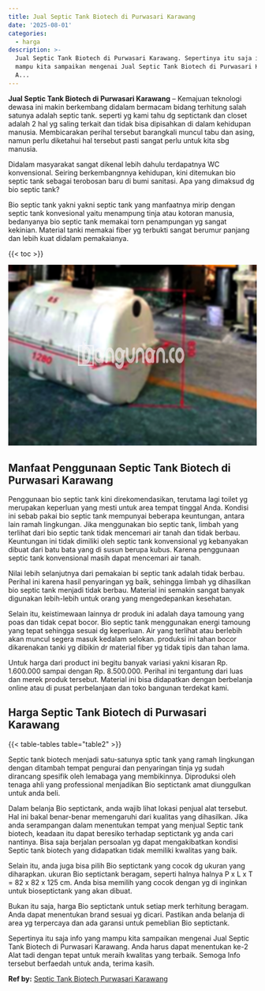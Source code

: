 ```yaml
---
title: Jual Septic Tank Biotech di Purwasari Karawang
date: '2025-08-01'
categories:
  - harga
description: >-
  Jual Septic Tank Biotech di Purwasari Karawang. Sepertinya itu saja info yang
  mampu kita sampaikan mengenai Jual Septic Tank Biotech di Purwasari Karawang.
  A...
---
```


**Jual Septic Tank Biotech di Purwasari Karawang** – Kemajuan teknologi dewasa ini makin berkembang didalam bermacam bidang terhitung salah satunya adalah septic tank. seperti yg kami tahu dg septictank dan closet adalah 2 hal yg saling terkait dan tidak bisa dipisahkan di dalam kehidupan manusia. Membicarakan perihal tersebut barangkali muncul tabu dan asing, namun perlu diketahui hal tersebut pasti sangat perlu untuk kita sbg manusia.

Didalam masyarakat sangat dikenal lebih dahulu terdapatnya WC konvensional. Seiring berkembangnnya kehidupan, kini ditemukan bio septic tank sebagai terobosan baru di bumi sanitasi. Apa yang dimaksud dg bio septic tank?

Bio septic tank yakni yakni septic tank yang manfaatnya mirip dengan septic tank konvesional yaitu menampung tinja atau kotoran manusia, bedanyanya bio septic tank memakai torn penampungan yg sangat kekinian. Material tanki memakai fiber yg terbukti sangat berumur panjang dan lebih kuat didalam pemakaianya.

{{< toc >}}

![Jual Septic Tank Biotech di Purwasari Karawang](/images/jual-bio-septictank-04.png)

## Manfaat Penggunaan Septic Tank Biotech di Purwasari Karawang

Penggunaan bio septic tank kini direkomendasikan, terutama lagi toilet yg merupakan keperluan yang mesti untuk area tempat tinggal Anda. Kondisi ini sebab pakai bio septic tank mempunyai beberapa keuntungan, antara lain ramah lingkungan. Jika menggunakan bio septic tank, limbah yang terlihat dari bio septic tank tidak mencemari air tanah dan tidak berbau. Keuntungan ini tidak dimiliki oleh septic tank konvensional yg kebanyakan dibuat dari batu bata yang di susun berupa kubus. Karena penggunaan septic tank konvensional masih dapat mencemari air tanah.

Nilai lebih selanjutnya dari pemakaian bi septic tank adalah tidak berbau. Perihal ini karena hasil penyaringan yg baik, sehingga limbah yg dihasilkan bio septic tank menjadi tidak berbau. Material ini semakin sangat banyak digunakan lebih-lebih untuk orang yang mengedepankan kesehatan.

Selain itu, keistimewaan lainnya dr produk ini adalah daya tamoung yang poas dan tidak cepat bocor. Bio septic tank menggunakan energi tamoung yang tepat sehingga sesuai dg keperluan. Air yang terlihat atau berlebih akan muncul segera masuk kedalam selokan. produksi ini tahan bocor dikarenakan tanki yg dibikin dr material fiber yg tidak tipis dan tahan lama.

Untuk harga dari product ini begitu banyak variasi yakni kisaran Rp. 1.600.000 sampai dengan Rp. 8.500.000. Perihal ini tergantung dari luas dan merek produk tersebut. Material ini bisa didapatkan dengan berbelanja online atau di pusat perbelanjaan dan toko bangunan terdekat kami.

## Harga Septic Tank Biotech di Purwasari Karawang

{{< table-tables table="table2" >}}

Septic tank biotech menjadi satu-satunya sptic tank yang ramah lingkungan dengan ditambah tempat pengurai dan penyaringan tinja yg sudah dirancang spesifik oleh lemabaga yang membikinnya. Diproduksi oleh tenaga ahli yang professional menjadikan Bio septictank amat diunggulkan untuk anda beli.

Dalam belanja Bio septictank, anda wajib lihat lokasi penjual alat tersebut. Hal ini bakal benar-benar memengaruhi dari kualitas yang dihasilkan. Jika anda serampangan dalam menentukan tempat yang menjual Septic tank biotech, keadaan itu dapat beresiko terhadap septictank yg anda cari nantinya. Bisa saja berjalan persoalan yg dapat mengakibatkan kondisi Septic tank biotech yang didapatkan tidak memiliki kwalitas yang baik.

Selain itu, anda juga bisa pilih Bio septictank yang cocok dg ukuran yang diharapkan. ukuran Bio septictank beragam, seperti halnya halnya P x L x T = 82 x 82 x 125 cm. Anda bisa memilih yang cocok dengan yg di inginkan untuk bioseptictank yang akan dibuat.

Bukan itu saja, harga Bio septictank untuk setiap merk terhitung beragam. Anda dapat menentukan brand sesuai yg dicari. Pastikan anda belanja di area yg terpercaya dan ada garansi untuk pemeblian Bio septictank.

Sepertinya itu saja info yang mampu kita sampaikan mengenai Jual Septic Tank Biotech di Purwasari Karawang. Anda harus dapat menentukan ke-2 Alat tadi dengan tepat untuk meraih kwalitas yang terbaik. Semoga Info tersebut berfaedah untuk anda, terima kasih.

**Ref by:** [Septic Tank Biotech Purwasari Karawang](https://id.wikipedia.org/wiki/Septic)
